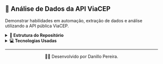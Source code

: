 ## 🚀 Análise de Dados da API ViaCEP 

Demonstrar habilidades em automação, extração de dados e análise utilizando a API pública ViaCEP.

<details>
  <summary><b>📁 Estrutura do Repositório</b></summary>

 Dentro deste repositório, você encontrará os seguintes arquivos e pastas:
- 📂 Pasta "populacao"
  - 📄 Arquivo “Dicionario dados_demograficos.pdf”
     - Este arquivo contém as específicações da tabela dados_demograficos. 
  - 📊 Arquivo "Tabela 1552 pop_2000_2010.xlsx"
     - Este arquivo contém dados brutos do IBGE sobre a população em 2000 e 2010.
  - 📊 Arquivo "Tabela 4714.xlsx"
     - Este arquivo contém dados brutos do IBGE sobre a população e área em 2022.
  - 📓 Arquivo "Tratando_dados_pop.ipynb"
     - Arquivo para tratar e analisar dados.
  - 📊 Arquivo "dados_demograficos.csv"
     - Contém dados limpos e tratados do IBGE.
- 💡 Arquivo "Dashboard.pbix"
	- Contém o Dashboard no formato pbix.
- 📄 Arquivo "Dashboard.pdf"
	- Contém o Dashboard no formato pdf.
- 📄 Arquivo "Dicionario dados_cep_tratados.pdf"
	- Este arquivo contém as específicações da tabela dados_cep_tratados.  
- 📄 .gitattributes
	- Arquivo default para criação do repositório.
- 📄 README.md
	- Arquivo com informações para entender o objetivo do repositório.
- 📓 Arquivo "Tratando_dados.ipynb"
	- Arquivo para tratar e analisar dados.
- 📊 Arquivo "dados_cep.csv"
    - Contém dados brutos de CEP.
- 📊 Arquivo "dados_cep_tratados.csv"
    - Contém dados limpos e tratados de CEP.
- 🐍 Arquivo "getDataCapitais_v1.0.py"
    - Contém script para consumir API.

</details>

<details>
  <summary><b>💻 Tecnologias Usadas </b></summary>

 Para este projeto foram utilizados as seguintes tecnologias para certos fins
- 🐍 **Python** (linguagem de programação).
  - Utilizada para escrever o script e análises.
- 📓 **Jupyter Notebook** (Editor de Código).
	- Utilizado para fazer limpeza e análises dos dados.
- 💡 **Power BI** (DataViz).
 	- Utilizado para criar as visualizações dos dados.
- 💻 **Visual Studio Code** (Editor de Código).
	- Utilizado para fazer codar o script.
- 🎋 **Pandas** (biblioteca Python para análise de dados).
	- Utilizada para a limpeza, organização e análise dos dados obtidos.
- 📡 **Requests** (biblioteca Python para consumir API).
	- Utilizada para fazer extração dos dados da API.
- ⏰ **Time** (biblioteca Python para controle de tempo).
  - Utilizada para dar pausa no script da API.
- 📈 **Matplolib e Seaborn** (biblioteca Python para visualização de dados).
  - Utilizada para criar visualizações gráficas dos dados analisados.

</details>

<hr>
<p align="center">
👨‍💻 Desenvolvido por Danillo Pereira.
</p>